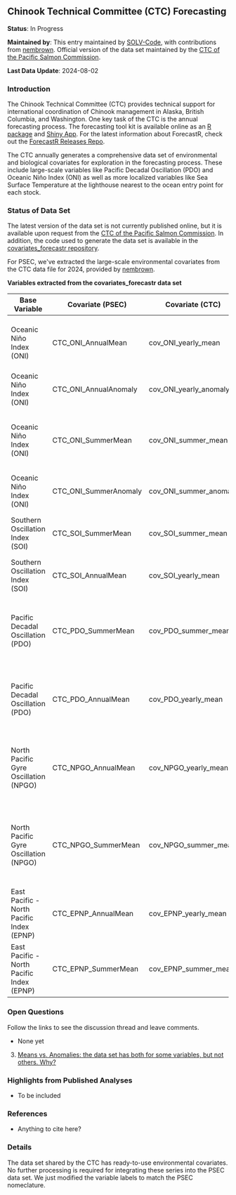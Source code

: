 ## Chinook Technical Committee (CTC) Forecasting

**Status**: In Progress

**Maintained by**: This entry maintained by [SOLV-Code](https://github.com/SOLV-Code), with contributions from [nembrown](https://github.com/nembrown). Official version of the data set maintained by the [CTC of the Pacific Salmon Commission](https://www.psc.org/membership-lists/).

**Last Data Update**: 2024-08-02

### Introduction

The Chinook Technical Committee (CTC) provides technical support for international coordination of Chinook management in Alaska, British Columbia, and Washington. One key task of the CTC is the annual forecasting process. The forecasting tool kit is available online as an [R package](https://github.com/SalmonForecastR/ForecastR-Package) and [Shiny App](https://github.com/SalmonForecastR/ForecastR-App). For the latest information about ForecastR, check out the [ForecastR Releases Repo](https://github.com/SalmonForecastR/ForecastR-Releases).

The CTC annually generates a comprehensive data set of environmental and biological covariates for exploration in the forecasting process. These include large-scale variables like Pacific Decadal Oscillation (PDO) and Oceanic Niño Index (ONI) as well as more localized variables like Sea Surface Temperature at the lighthouse nearest to the ocean entry point for each stock.


### Status of Data Set

The latest version of the data set is not currently published online, but it is available upon request from the [CTC of the Pacific Salmon Commission](https://www.psc.org/membership-lists/). In addition, the code used to generate the data set is available in the [covariates_forecastr repository](https://github.com/nembrown/covariates_forecastr).

For PSEC, we've extracted the large-scale environmental covariates from the CTC data file for 2024, provided by [nembrown](https://github.com/nembrown). 

**Variables extracted from the covariates_forecastr data set**

Base Variable | Covariate (PSEC) | Covariate (CTC) | Description  | Year Match
-- | -- | -- | -- | --
Oceanic Niño Index (ONI) | CTC_ONI_AnnualMean | cov_ONI_yearly_mean	| Mean of monthly values Jan-Dec using Nino 3.4 series  | TBI
Oceanic Niño Index (ONI) | CTC_ONI_AnnualAnomaly | cov_ONI_yearly_anomaly		|   TBI  using Nino 3.4 series| TBI
Oceanic Niño Index (ONI) | CTC_ONI_SummerMean | cov_ONI_summer_mean		| Mean of monthly values May-Sep (inclusive) using Nino 3.4 series  | TBI
Oceanic Niño Index (ONI) | CTC_ONI_SummerAnomaly| cov_ONI_summer_anomaly		| TBI  using Nino 3.4 series | TBI
Southern Oscillation Index (SOI) | CTC_SOI_SummerMean| cov_SOI_summer_mean		| Mean of monthly values May-Sep (inclusive)    | TBI
Southern Oscillation Index (SOI) | CTC_SOI_AnnualMean | cov_SOI_yearly_mean		|  Mean of monthly values Jan-Dec   | TBI
Pacific Decadal Oscillation (PDO) | CTC_PDO_SummerMean | cov_PDO_summer_mean		| Mean of monthly values May-Sep (inclusive) using ERSST Version 5 | TBI
Pacific Decadal Oscillation (PDO) | CTC_PDO_AnnualMean | cov_PDO_yearly_mean		|  Mean of monthly values Jan-Dec using ERSST Version 5   | TBI
North Pacific Gyre Oscillation (NPGO) | CTC_NPGO_AnnualMean | cov_NPGO_yearly_mean		|  Mean of monthly values Jan-Dec using AVISO Satellite SSHa   | TBI
North Pacific Gyre Oscillation (NPGO) | CTC_NPGO_SummerMean | cov_NPGO_summer_mean		| Mean of monthly values May-Sep (inclusive) using AVISO Satellite SSHa   | TBI
East Pacific - North Pacific Index (EPNP) | CTC_EPNP_AnnualMean | cov_EPNP_yearly_mean		|  Mean of monthly values Jan-Dec  | TBI
East Pacific - North Pacific Index (EPNP) | CTC_EPNP_SummerMean | cov_EPNP_summer_mean	| Mean of monthly values May-Sep (inclusive)  | TBI



### Open Questions 

Follow the links to see the discussion thread and leave comments.

* None yet

3) [Means vs. Anomalies: the data set has both for some variables, but not others. Why?](https://github.com/SOLV-Code/Open-Source-Env-Cov-PacSalmon/issues/161)




### Highlights from Published Analyses

* To be included


### References

* Anything to cite here?



### Details

The data set shared by the CTC has ready-to-use environmental covariates. No further processing is required for integrating these series into the PSEC data set. We just modified the variable labels to match the PSEC nomeclature.

